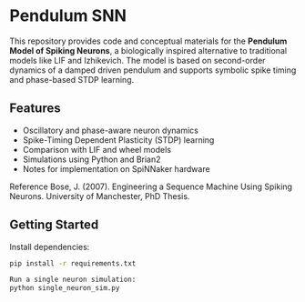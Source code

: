 # Pendulum SNN

This repository provides code and conceptual materials for the **Pendulum Model of Spiking Neurons**, a biologically inspired alternative to traditional models like LIF and Izhikevich. The model is based on second-order dynamics of a damped driven pendulum and supports symbolic spike timing and phase-based STDP learning.

## Features

- Oscillatory and phase-aware neuron dynamics
- Spike-Timing Dependent Plasticity (STDP) learning
- Comparison with LIF and wheel models
- Simulations using Python and Brian2
- Notes for implementation on SpiNNaker hardware

Reference
Bose, J. (2007). Engineering a Sequence Machine Using Spiking Neurons. University of Manchester, PhD Thesis.

## Getting Started

Install dependencies:

```bash
pip install -r requirements.txt

Run a single neuron simulation:
python single_neuron_sim.py
